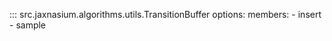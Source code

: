 ::: src.jaxnasium.algorithms.utils.TransitionBuffer
    options:
        members:
            - insert
            - sample
